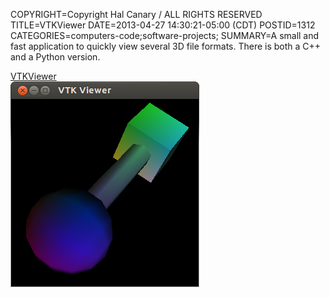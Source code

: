 COPYRIGHT=Copyright Hal Canary / ALL RIGHTS RESERVED
TITLE=VTKViewer
DATE=2013-04-27 14:30:21-05:00 (CDT)
POSTID=1312
CATEGORIES=computers-code;software-projects;
SUMMARY=A small and fast application to quickly view several 3D file formats.  There is both a C++ and a Python version.

[VTKViewer](https://github.com/HalCanary/vtkviewer)  
![Screenshot of VTKViewer](/images/barbell.png)

